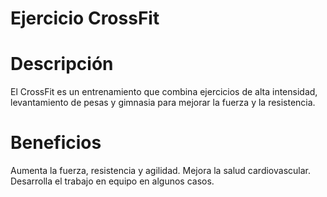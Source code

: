# Ejercicio CrossFit

# Descripción
El CrossFit es un entrenamiento que combina ejercicios de alta intensidad, levantamiento de pesas y gimnasia para mejorar la fuerza y la resistencia.

# Beneficios
Aumenta la fuerza, resistencia y agilidad.
Mejora la salud cardiovascular.
Desarrolla el trabajo en equipo en algunos casos.
